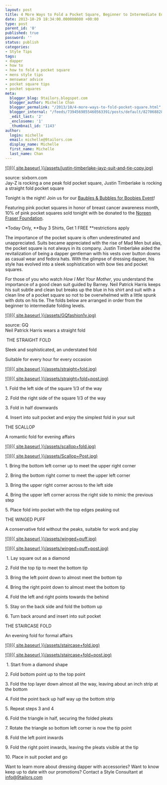 ```yaml
---
layout: post
title: 4 More Ways to Fold a Pocket Square, Beginner to Intermediate Edition
date: 2013-10-29 18:34:00.000000000 +00:00
type: post
parent_id: '0'
published: true
password: ''
status: publish
categories:
- Style Tips
tags:
- dapper
- how to
- how to fold a pocket square
- mens style tips
- menswear advice
- pocket square tips
- pocket squares
meta:
  blogger_blog: 9tailors.blogspot.com
  blogger_author: Michelle Chan
  blogger_permalink: "/2013/10/4-more-ways-to-fold-pocket-square.html"
  blogger_internal: "/feeds/7394569855460563391/posts/default/8270688283063583251"
  _edit_last: '2'
  _encloseme: '1'
  _thumbnail_id: '1143'
author:
  login: michelle
  email: michelle@9tailors.com
  display_name: Michelle
  first_name: Michelle
  last_name: Chan
---
```

[![]({{ site.baseurl }}/assets/justin-timberlake-jayz-suit-and-tie-copy.jpg)](http://sixborn.com/wp-content/uploads/2013/04/justin-timberlake-jayz-suit-and-tie-copy.jpg)

source: sixborn.com  
Jay-Z is rocking a one peak fold pocket square, Justin Timberlake is rocking a straight fold pocket square

Tonight is the night! Join us for our [Baubles & Bubbles for Boobies Event](http://9tailors.blogspot.com/2013/10/bubbles-baubles-for-boobies.html)!

Featuring pink pocket squares in honor of breast cancer awareness month, 10% of pink pocket squares sold tonight with be donated to the [Noreen Fraser Foundation](http://www.noreenfraserfoundation.org/).

*Today Only, **Buy 3 Shirts, Get 1 FREE **restrictions apply

The importance of the pocket square is often underestimated and unappreciated. Suits became appreciated with the rise of Mad Men but alas, the pocket square is not always in its company. Justin Timberlake aided the revitalization of being a dapper gentleman with his vests over button downs as casual wear and fedora hats. With the glimpse of dressing dapper, his style has evolved into a sleek sophistication with bow ties and pocket squares.

For those of you who watch _How I Met Your Mother_, you understand the importance of a good clean suit guided by Barney. Neil Patrick Harris keeps his suit subtle and clean but breaks up the blue in his shirt and suit with a clean line of a pocket square so not to be overwhelmed with a little spunk with dots on his tie. The folds below are arranged in order from the beginner to intermediate folding levels.

[![]({{ site.baseurl }}/assets/GQfashion1v.jpg)](http://www.gq.com/images/gq/fashion/040109/GQfashion1v.jpg)

source: GQ  
Neil Patrick Harris wears a straight fold

 THE STRAIGHT FOLD

Sleek and sophisticated, an understated fold

Suitable for every hour for every occasion

[![]({{ site.baseurl }}/assets/straight+fold.jpg)](http://2.bp.blogspot.com/-jlDtQ6h6mQc/Um_01CPeebI/AAAAAAAAAE0/LsOtwtsAe7U/s1600/straight+fold.jpg)

[![]({{ site.baseurl }}/assets/straight+fold+post.jpg)](http://4.bp.blogspot.com/-3A-MpdStLBo/Um_02q7hKKI/AAAAAAAAAE8/ONJmL6VqVZE/s1600/straight+fold+post.jpg)

1\. Fold the left side of the square 1/3 of the way

2\. Fold the right side of the square 1/3 of the way

3\. Fold in half downwards

4\. Insert into suit pocket and enjoy the simplest fold in your suit

THE SCALLOP

A romantic fold for evening affairs

[![]({{ site.baseurl }}/assets/scallop+fold.jpg)](http://2.bp.blogspot.com/-kBE7KyQDsxY/Um_0xHxqllI/AAAAAAAAAEk/nBhY4lXPoeA/s1600/scallop+fold.jpg)

[![]({{ site.baseurl }}/assets/Scallop+Post.jpg)](http://1.bp.blogspot.com/-T1B67qkbHp4/Um_0yp5ZccI/AAAAAAAAAEo/3yYthxYiwh8/s1600/Scallop+Post.jpg)

1\. Bring the bottom left corner up to meet the upper right corner

2\. Bring the bottom right corner to meet the upper left corner

3\. Bring the upper right corner across to the left side

4\. Bring the upper left corner across the right side to mimic the previous step

5\. Place fold into pocket with the top edges peaking out

THE WINGED PUFF

A conservative fold without the peaks, suitable for work and play

[![]({{ site.baseurl }}/assets/winged+puff.jpg)](http://4.bp.blogspot.com/-xBRDxx_skYg/Um_1p52V9VI/AAAAAAAAAFU/0llhI_It6bU/s1600/winged+puff.jpg)

[![]({{ site.baseurl }}/assets/winged+puff+post.jpg)](http://3.bp.blogspot.com/-t-DaW8SIOMo/Um_06i5McsI/AAAAAAAAAFI/fxCcxJfE6qY/s1600/winged+puff+post.jpg)

 1\. Lay square out as a diamond

2\. Fold the top tip to meet the bottom tip

3\. Bring the left point down to almost meet the bottom tip

4\. Bring the right point down to almost meet the bottom tip

4\. Fold the left and right points towards the behind

5\. Stay on the back side and fold the bottom up

6\. Turn back around and insert into suit pocket

THE STAIRCASE FOLD

An evening fold for formal affairs

[![]({{ site.baseurl }}/assets/staircase+fold.jpg)](http://4.bp.blogspot.com/-yX5sJfpTRiY/Um_0qzW0rmI/AAAAAAAAAEQ/kTGTnymKzF4/s1600/staircase+fold.jpg)

[![]({{ site.baseurl }}/assets/staircase+fold+post.jpg)](http://4.bp.blogspot.com/-nHOo8ZiHe7Y/Um_0uWvfgNI/AAAAAAAAAEc/edWougIM164/s1600/staircase+fold+post.jpg)

 1\. Start from a diamond shape

2\. Fold bottom point up to the top point

3\. Fold the top layer down almost all the way, leaving about an inch strip at the bottom

4\. Fold the point back up half way up the bottom strip

5\. Repeat steps 3 and 4

6\. Fold the triangle in half, securing the folded pleats

7\. Rotate the triangle so bottom left corner is now the tip point

8\. Fold the left point inwards

9\. Fold the right point inwards, leaving the pleats visible at the tip

10\. Place in suit pocket and go

Want to learn more about dressing dapper with accessories? Want to know keep up to date with our promotions? Contact a Style Consultant at info@9tailors.com